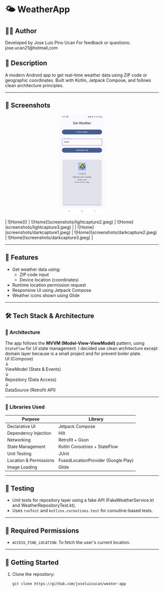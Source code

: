 # 🌤️ WeatherApp
## 👨‍💻 Author
Developed by Jose Luis Pino Ucan
For feedback or questions: jose.ucan21@hotmail,com

## 📄 Description
A modern Android app to get real-time weather data using ZIP code or geographic coordinates. Built with Kotlin, Jetpack Compose, and follows clean architecture principles.

---

## 📸 Screenshots
<p align="center">
  <img src="screenshots/lightcapture1.jpeg" alt="Home Screen" width="150"/>
</p>
| ![Home]() | ![Home](screenshots/lightcapture2.jpeg) | ![Home](screenshots/lightcapture3.jpeg) |
| ![Home](screenshots/darkcapture1.jpeg) | ![Home](screenshots/darkcapture2.jpeg) | ![Home](screenshots/darkcapture3.jpeg) |

---
## 📍 Features

- Get weather data using:
    - ZIP code input
    - Device location (coordinates)
- Runtime location permission request
- Responsive UI using Jetpack Compose
- Weather icons shown using Glide 

---
## 🛠️ Tech Stack & Architecture

### 🧱 Architecture

The app follows the **MVVM (Model-View-ViewModel)** pattern, using `StateFlow` for UI state management.
I decided use clean architecture except domain layer because is a small project and for prevent boiler plate.  
UI (Compose)  
↓  
ViewModel (State & Events)  
↓  
Repository (Data Access)  
↓  
DataSource (Retrofit API)  

---

### 🔧 Libraries Used

| Purpose                | Library                             |
|------------------------|-------------------------------------|
| Declarative UI         | Jetpack Compose                     |
| Dependency Injection   | Hilt                                |
| Networking             | Retrofit + Gson                     |
| State Management       | Kotlin Coroutines + StateFlow       |
| Unit Testing           | JUnit                               |
| Location & Permissions | FusedLocationProvider (Google Play) |
| Image Loading          | Glide                               |

---
## 🧪 Testing

- Unit tests for repository layer using a fake API (FakeWeatherService.kt and WeatherRepositoryTest.kt).
- Uses `runTest` and `kotlinx.coroutines.test` for coroutine-based tests.

---
## 🔐 Required Permissions

- `ACCESS_FINE_LOCATION`: To fetch the user's current location.

---

## 🚀 Getting Started

1. Clone the repository:
   ```bash
   git clone https://github.com/joseluisucan/weater-app
